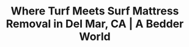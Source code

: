 ---
layout: location.njk
title: "Where Turf Meets Surf Mattress Removal in Del Mar, CA | A Bedder World"
description: "Professional mattress removal in Del Mar's exclusive seaside resort community. Next-day pickup serving racetrack vicinity and luxury coastal homes. Call 720-263-6094."
permalink: /mattress-removal/california/san-diego/del-mar/
city: "Del Mar"
state: "California"
stateSlug: "california"
parentMetro: "San Diego"
coordinates:
  lat: 32.9595
  lng: -117.2659
pricing:
  startingPrice: 125
  single: 125
  queen: 155
  king: 180
zipCodes:
  - "92014"
neighborhoods:
  - name: "Del Mar Village"
    zipCodes: ["92014"]
  - name: "Del Mar Racetrack Area"
    zipCodes: ["92014"]
  - name: "Del Mar Fairgrounds"
    zipCodes: ["92014"]
  - name: "Del Mar Heights"
    zipCodes: ["92014"]
  - name: "Torrey Pines Reserve Area"
    zipCodes: ["92014"]
  - name: "Los Peñasquitos Lagoon"
    zipCodes: ["92014"]
  - name: "San Dieguito Lagoon"
    zipCodes: ["92014"]
  - name: "Del Mar Beach Colony"
    zipCodes: ["92014"]
  - name: "Stratford Court"
    zipCodes: ["92014"]
  - name: "Seagrove Park Area"
    zipCodes: ["92014"]
  - name: "Powerhouse Park"
    zipCodes: ["92014"]
  - name: "Coast Boulevard"
    zipCodes: ["92014"]
  - name: "Via De La Valle"
    zipCodes: ["92014"]
  - name: "Camino Del Mar"
    zipCodes: ["92014"]
  - name: "Ocean Front"
    zipCodes: ["92014"]
nearbyCities:
  - name: "San Diego"
    slug: "san-diego"
    distance: "20 miles south"
    isMetro: true
  - name: "Solana Beach"
    slug: "solana-beach"
    distance: "3 miles south"
    isSuburb: true
  - name: "Encinitas"
    slug: "encinitas"
    distance: "8 miles south"
    isSuburb: true
recyclingPartners:
  - "City of Del Mar Environmental Services"
  - "Waste Management North County"
  - "San Diego County Bye Bye Mattress Program"
  - "Torrey Pines State Natural Reserve Partnership"
localRegulations: "Del Mar operates under strict coastal environmental protections due to its location adjacent to the Torrey Pines State Natural Reserve and sensitive lagoon ecosystems. The city requires advance scheduling for bulk item pickup and maintains high environmental standards for waste disposal. All mattress removal must comply with California Coastal Act regulations and city environmental protection ordinances."
reviews:
  count: 34
  featured:
    - author: "Elizabeth W."
      text: "Outstanding service for our oceanfront home near Seagrove Park. Living in Del Mar's exclusive coastal community, we needed professional service for our guest suite renovation. The team arrived precisely on time, handled our custom king mattress with care, and completed everything before our afternoon polo event. Excellent understanding of our community's standards."
      neighborhood: "Ocean Front"
    - author: "Robert M."
      text: "Exceptional experience near the racetrack area. We needed quick removal during racing season while hosting guests from out of town. The crew was professional and efficient, removing two queen mattresses from our second floor without disrupting our morning coffee on the terrace. They understood the seasonal timing and Del Mar's unique rhythm."
      neighborhood: "Del Mar Racetrack Area"
    - author: "Patricia L."
      text: "Wonderful service in Del Mar Village. Our boutique vacation rental needed mattress replacement between high-end guest bookings. They coordinated perfectly with our property manager and cleaning service, maintaining the discretion and quality our Del Mar clientele expects. Fair pricing for our premium location."
      neighborhood: "Del Mar Village"
faqs:
  - question: "How much does mattress removal cost in Del Mar?"
    answer: "Our pricing starts at $125 for single mattresses, $155 for doubles/queens, and $180 for kings or multiple pieces. This includes pickup from any level of your oceanfront or hillside home and proper recycling through certified coastal-compliant facilities."
  - question: "Do you serve all of Del Mar including beachfront properties?"
    answer: "Yes, we provide service throughout all Del Mar areas, including oceanfront homes, Del Mar Village, racetrack vicinity properties, and hillside residences with ocean views."
  - question: "Can you coordinate around racing season and fair events?"
    answer: "Absolutely. We understand Del Mar's seasonal event calendar, including racing season (July-September), San Diego County Fair, and polo tournaments. We schedule efficiently around these premium events and visitor periods."
  - question: "What's your pickup timeframe for Del Mar?"
    answer: "Most pickups happen within 24-48 hours of booking. We provide priority scheduling for Del Mar's exclusive community and can often accommodate next-day service requests."
  - question: "Do you handle luxury and custom mattresses?"
    answer: "Yes, we're experienced with high-end, custom, and specialty mattresses common in Del Mar's luxury homes. We provide appropriate care for premium bedding and coordinate with interior designers when needed."
  - question: "Are you licensed for Del Mar's coastal regulations?"
    answer: "Yes, we maintain full licensing and comprehensive insurance coverage for all Del Mar operations, including compliance with California Coastal Act requirements and Torrey Pines environmental protections."
  - question: "How do you ensure environmental compliance near the preserve?"
    answer: "We follow strict environmental protocols required for the Torrey Pines area. All mattresses are recycled through certified facilities, with 75% of materials recovered, supporting Del Mar's commitment to protecting its rare coastal ecosystem."
  - question: "Can you provide private service for high-profile residents?"
    answer: "Absolutely. We understand Del Mar's privacy expectations and provide professional service that respects the community's exclusive character and residents' privacy needs."
pageContent:
  heroTitle: "Where Turf Meets Surf Mattress Removal in Del Mar"
  heroDescription: "Professional next-day pickup serving Del Mar's exclusive seaside resort community. From oceanfront estates to racetrack vicinity homes, we provide expert mattress removal with luxury service standards."
  
  aboutService: "Del Mar's trusted mattress removal service, designed for the unique character of this exclusive seaside resort community. With nearly 4,000 residents in this prestigious coastal enclave, we understand the specialized needs of luxury living and seasonal hospitality. From oceanfront estates near Seagrove Park to hillside homes with panoramic views, we provide expert mattress pickup throughout all Del Mar neighborhoods, ensuring environmentally responsible disposal while maintaining strict compliance with California Coastal Act regulations and Torrey Pines environmental protections. Our Del Mar team specializes in luxury service, seasonal event coordination, and working within the community's exclusive standards. We partner with city environmental services and certified coastal facilities to ensure your old mattress supports Del Mar's commitment to preserving its rare Torrey pine ecosystem and pristine coastal environment."

  serviceAreasIntro: "We provide comprehensive mattress pickup services throughout Del Mar's exclusive neighborhoods, covering both oceanfront estates and hillside luxury properties:"

  regulationsCompliance: "Our service ensures full compliance with all City of Del Mar, California Coastal Act, and Torrey Pines State Reserve regulations, providing you with complete documentation while maintaining the highest environmental standards."

  environmentalImpact: "Every mattress we collect in Del Mar supports preservation of this rare coastal ecosystem and the endangered Torrey pine habitat. Through our partnerships with Del Mar Environmental Services and certified coastal facilities, we've diverted mattresses from sensitive coastal areas. With over 75% of each mattress being recyclable, materials recovered include steel springs, foam, cotton, and wood - all processed through facilities that meet strict coastal environmental standards, supporting Del Mar's role as steward of one of California's most precious and rare natural environments where the Torrey pine exists naturally in only two locations worldwide."

  howItWorksScheduling: "Priority scheduling available throughout Del Mar's exclusive community. We'll confirm via text message and coordinate around racing seasons, fair events, and the community's sophisticated social calendar."

  howItWorksService: "Our licensed and insured team provides luxury service, removing your mattress from any level of your property while maintaining the privacy and professional standards expected in Del Mar's exclusive community."

  howItWorksDisposal: "Your mattress is transported to certified coastal-compliant facilities for responsible material recovery that supports Del Mar's environmental leadership and Torrey pine preservation efforts."

  sidebarStats:
    mattressesRemoved: "412"

  uniqueContent: "Del Mar's exclusive seaside resort community brings unique mattress removal considerations. Known as 'Where the Turf Meets the Surf' and home to the historic Del Mar Racetrack, we coordinate service around this prestigious community's sophisticated seasonal rhythms.

Our service integrates with Del Mar's luxury lifestyle and event calendar. Whether you're updating guest suites between high-end rental bookings, refreshing master bedrooms in oceanfront estates, or coordinating removal around racing season hospitality, we provide professional service that honors the community's exclusive character.

Every pickup appointment respects Del Mar's resort community values. Racing season events? County Fair activities? Polo tournaments and charity galas? We coordinate timing with Del Mar's premium event schedule and work within the community's emphasis on privacy and sophistication.

The distinctive housing throughout Del Mar requires specialized handling. From historic oceanfront cottages to contemporary hillside estates, our team adapts to each property's luxury requirements including gated access, oceanfront logistics, and coordination with household staff.

Local coordination emphasizes environmental stewardship of the rare Torrey pine ecosystem. We partner with city services and certified facilities to ensure every mattress supports Del Mar's unique role as guardian of this endangered coastal habitat, maintaining the pristine environment that makes this community so special.

Seasonal events and tourism occasionally impact our service schedule. Del Mar's status as a premier destination means we coordinate around racing season crowds, fair attendance, and luxury hospitality periods to ensure convenient service timing for residents.

Our pricing reflects consistent luxury service standards. Whether you're in prestigious oceanfront estates or exclusive hillside properties, the same professional rates apply to every Del Mar resident, maintaining the quality service this distinguished community deserves."
---